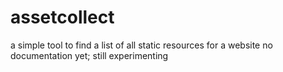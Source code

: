 # assetcollect
a simple tool to find a list of all static resources for a website
no documentation yet; still experimenting
